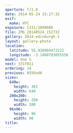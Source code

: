 ```yaml
---
aperture: f/2.0
date: 2014-05-24 15:27:32
exif:
  make: HTC
exposure: 1331/1000000
file: IMG_20140524_152732
gallery: 2014-edinburgh-1
layout: gallery-photo
location:
  latitude: 55.938869472222
  longitude: -3.1860783055556
model: One S
next: 331f011
ordering: 14
previous: 0550a46
sizes:
  640w:
    height: 362
    width: 640
  200x200:
    height: 200
    width: 200
  96x96:
    height: 96
    width: 96
title: 
---
```

